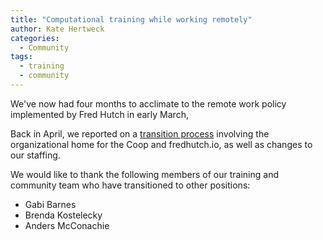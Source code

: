 ```yaml
---
title: "Computational training while working remotely"
author: Kate Hertweck
categories:
  - Community
tags:
  - training
  - community
---
```




We've now had four months to acclimate to the remote work policy implemented by Fred Hutch in early March,

Back in April, we reported on a [transition process](https://fredhutch.github.io/coop/community/transitions/)
involving the organizational home for the Coop and fredhutch.io,
as well as changes to our staffing.




We would like to thank the following members of our training and community team who have transitioned to other positions:

- Gabi Barnes
- Brenda Kostelecky
- Anders McConachie
